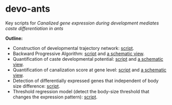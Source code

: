 # devo-ants
Key scripts for _Canalized gene expression during development mediates caste differentiation in ants_ 

**Outline:**

* Construction of developmental trajectory network: [script](Devo_trajectory.R).
* Backward Progressive Algorithm: [script](BPA.R) and [a schematic view](BPA_schematic.md).
* Quantification of caste developmental potential: [script](developmental_potential.R) and [a schematic view](developmental_potential_schematic.md).
* Quantification of canalization score at gene level: [script](canalisation_score_gene_level.R) and [a schematic view](canalizaed_gene_level_scheme.md).
* Detection of differentially expressed genes that independent of body size difference: [script](deg_size_independent.R).
* Threshold regression model (detect the body-size threshold that changes the expression pattern): [script](threshold_model.R). 
